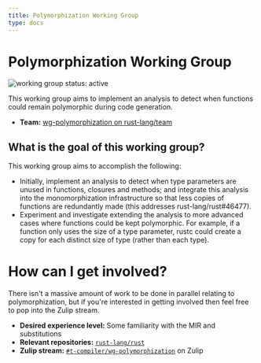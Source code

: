 ```yaml
---
title: Polymorphization Working Group
type: docs
---
```

# Polymorphization Working Group
![working group status: active][status]

This working group aims to implement an analysis to detect when functions could remain polymorphic
during code generation.

- **Team:** [wg-polymorphization on rust-lang/team][team]

[status]: https://img.shields.io/badge/status-active-brightgreen.svg?style=for-the-badge

## What is the goal of this working group?
This working group aims to accomplish the following:

- Initially, implement an analysis to detect when type parameters are unused in functions, closures
  and methods; and integrate this analysis into the monomorphization infrastructure so that less
  copies of functions are redundantly made (this addresses rust-lang/rust#46477).
- Experiment and investigate extending the analysis to more advanced cases where functions could
  be kept polymorphic. For example, if a function only uses the size of a type parameter, rustc
  could create a copy for each distinct size of type (rather than each type).

# How can I get involved?
There isn't a massive amount of work to be done in parallel relating to polymorphization, but if
you're interested in getting involved then feel free to pop into the Zulip stream.

- **Desired experience level:** Some familiarity with the MIR and substitutions
- **Relevant repositories:** [`rust-lang/rust`][repo]
- **Zulip stream:** [`#t-compiler/wg-polymorphization`][zulip] on Zulip

[repo]: https://github.com/rust-lang/rust
[zulip]: https://rust-lang.zulipchat.com/#narrow/stream/216091-t-compiler.2Fwg-polymorphization

[nikomatsakis]: https://github.com/nikomatsakis
[davidtwco]: https://github.com/davidtwco
[team]: https://github.com/rust-lang/team/blob/master/teams/wg-polymorphization.toml
